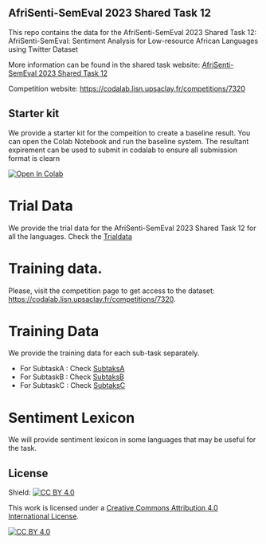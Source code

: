 ## AfriSenti-SemEval 2023 Shared Task 12


This repo contains the data for the AfriSenti-SemEval 2023 Shared Task 12: AfriSenti-SemEval: Sentiment Analysis for Low-resource African Languages using Twitter Dataset

More information can be found in the shared task website: [ AfriSenti-SemEval 2023 Shared Task 12](https://afrisenti-semeval.github.io)

Competition website: https://codalab.lisn.upsaclay.fr/competitions/7320


## Starter kit

We provide a starter kit for the compeition to create a baseline result. You can open the Colab Notebook and run the baseline system. The resultant expirement can be used to submit in codalab to ensure all submission format is clearn 


<a target="_blank" href="https://colab.research.google.com/github/afrisenti-semeval/afrisent-semeval-2023/blob/main/AfriSenti_SemEval_2023_Starter_Notebook.ipynb">
  <img src="https://colab.research.google.com/assets/colab-badge.svg" alt="Open In Colab"/>
</a>


# Trial Data

We provide the trial data for the AfriSenti-SemEval 2023 Shared Task 12 for all the languages. Check the [Trialdata](README.md)

# Training data. 

Please, visit the competition page to get access to the dataset: https://codalab.lisn.upsaclay.fr/competitions/7320.

# Training Data

We provide the training data for each sub-task separately. 


- For SubtaskA : Check [SubtaksA](README.md)
- For SubtaskB : Check [SubtaksB](README.md)
- For SubtaskC : Check [SubtaksC](README.md)

# Sentiment Lexicon

We will provide sentiment lexicon in some languages that may be useful for the task. 


## License

Shield: [![CC BY 4.0][cc-by-shield]][cc-by]

This work is licensed under a
[Creative Commons Attribution 4.0 International License][cc-by].

[![CC BY 4.0][cc-by-image]][cc-by]

[cc-by]: http://creativecommons.org/licenses/by/4.0/
[cc-by-image]: https://i.creativecommons.org/l/by/4.0/88x31.png
[cc-by-shield]: https://img.shields.io/badge/License-CC%20BY%204.0-lightgrey.svg

